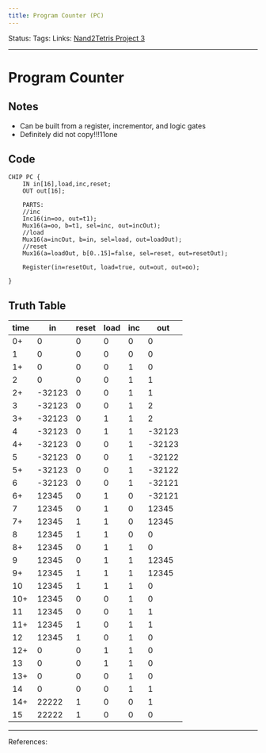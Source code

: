 ```yaml
---
title: Program Counter (PC)
---
```

Status:
Tags:
Links: [Nand2Tetris Project 3](out/nand2tetris-project-3.md)
___
# Program Counter
## Notes
- Can be built from a register, incrementor, and logic gates
- Definitely did not copy!!!11one
## Code
```
CHIP PC {
    IN in[16],load,inc,reset;
    OUT out[16];

    PARTS:
	//inc
    Inc16(in=oo, out=t1);
	Mux16(a=oo, b=t1, sel=inc, out=incOut);
	//load
	Mux16(a=incOut, b=in, sel=load, out=loadOut);
	//reset
	Mux16(a=loadOut, b[0..15]=false, sel=reset, out=resetOut);

	Register(in=resetOut, load=true, out=out, out=oo);
	
}
```
## Truth Table
| time | in     | reset | load | inc | out    |
| ---- | ------ | ----- | ---- | --- | ------ |
| 0+   | 0      | 0     | 0    | 0   | 0      |
| 1    | 0      | 0     | 0    | 0   | 0      |
| 1+   | 0      | 0     | 0    | 1   | 0      |
| 2    | 0      | 0     | 0    | 1   | 1      |
| 2+   | -32123 | 0     | 0    | 1   | 1      |
| 3    | -32123 | 0     | 0    | 1   | 2      |
| 3+   | -32123 | 0     | 1    | 1   | 2      |
| 4    | -32123 | 0     | 1    | 1   | -32123 |
| 4+   | -32123 | 0     | 0    | 1   | -32123 |
| 5    | -32123 | 0     | 0    | 1   | -32122 |
| 5+   | -32123 | 0     | 0    | 1   | -32122 |
| 6    | -32123 | 0     | 0    | 1   | -32121 |
| 6+   | 12345  | 0     | 1    | 0   | -32121 |
| 7    | 12345  | 0     | 1    | 0   | 12345  |
| 7+   | 12345  | 1     | 1    | 0   | 12345  |
| 8    | 12345  | 1     | 1    | 0   | 0      |
| 8+   | 12345  | 0     | 1    | 1   | 0      |
| 9    | 12345  | 0     | 1    | 1   | 12345  |
| 9+   | 12345  | 1     | 1    | 1   | 12345  |
| 10   | 12345  | 1     | 1    | 1   | 0      |
| 10+  | 12345  | 0     | 0    | 1   | 0      |
| 11   | 12345  | 0     | 0    | 1   | 1      |
| 11+  | 12345  | 1     | 0    | 1   | 1      |
| 12   | 12345  | 1     | 0    | 1   | 0      |
| 12+  | 0      | 0     | 1    | 1   | 0      |
| 13   | 0      | 0     | 1    | 1   | 0      |
| 13+  | 0      | 0     | 0    | 1   | 0      |
| 14   | 0      | 0     | 0    | 1   | 1      |
| 14+  | 22222  | 1     | 0    | 0   | 1      |
| 15   | 22222  | 1     | 0    | 0   | 0      |
___
References: